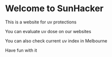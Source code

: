 # Welcome to SunHacker
<p>This is a website for uv protections</p>
<p>You can evaluate uv dose on our websites</p>
<p>You can also check current uv index in Melbourne</p>
<p>Have fun with it</p>
